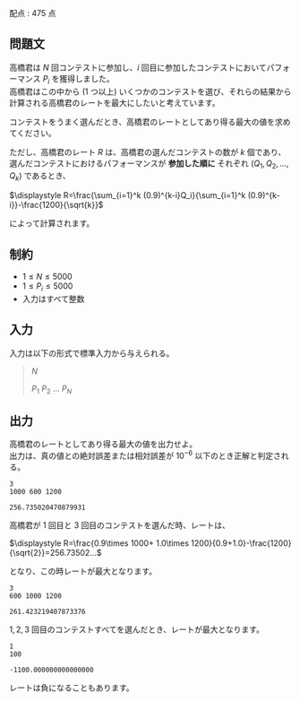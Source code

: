配点 : $475$ 点

## 問題文

高橋君は $N$ 回コンテストに参加し、$i$ 回目に参加したコンテストにおいてパフォーマンス $P_i$ を獲得しました。<br>
高橋君はこの中から ($1$ つ以上) いくつかのコンテストを選び、それらの結果から計算される高橋君のレートを最大にしたいと考えています。

コンテストをうまく選んだとき、高橋君のレートとしてあり得る最大の値を求めてください。

ただし、高橋君のレート $R$ は、高橋君の選んだコンテストの数が $k$ 個であり、
選んだコンテストにおけるパフォーマンスが **参加した順に** それぞれ $(Q_1,Q_2,\ldots,Q_k)$ であるとき、

$\displaystyle R=\frac{\sum_{i=1}^k (0.9)^{k-i}Q_i}{\sum_{i=1}^k (0.9)^{k-i}}-\frac{1200}{\sqrt{k}}$

によって計算されます。  

## 制約

- $1\leq N\leq 5000$
- $1\leq P_i\leq 5000$
- 入力はすべて整数

## 入力

入力は以下の形式で標準入力から与えられる。

> $N$
> 
> $P_1$ $P_2$ $\ldots$ $P_N$

## 出力

高橋君のレートとしてあり得る最大の値を出力せよ。<br>
出力は、真の値との絶対誤差または相対誤差が $10^{-6}$ 以下のとき正解と判定される。

```input1
3
1000 600 1200
```

```output1
256.735020470879931
```

高橋君が $1$ 回目と $3$ 回目のコンテストを選んだ時、レートは、

$\displaystyle R=\frac{0.9\times 1000+ 1.0\times 1200}{0.9+1.0}-\frac{1200}{\sqrt{2}}=256.73502...$

となり、この時レートが最大となります。

```input2
3
600 1000 1200
```

```output2
261.423219407873376
```

$1,2,3$ 回目のコンテストすべてを選んだとき、レートが最大となります。

```input3
1
100
```

```output3
-1100.000000000000000
```

レートは負になることもあります。